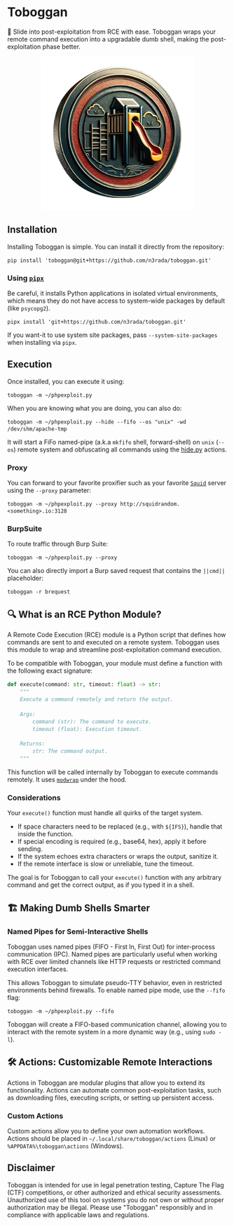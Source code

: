 # Toboggan

🛝 Slide into post-exploitation from RCE with ease. Toboggan wraps your remote command execution into a upgradable dumb shell, making the post-exploitation phase better.

<p align="center">
    <img width="350" src="/media/toboggan-coin-nobg.png" alt="Toboggan Logo">
</p>

## Installation

Installing Toboggan is simple. You can install it directly from the repository:

```shell
pip install 'toboggan@git+https://github.com/n3rada/toboggan.git'
```

### Using [`pipx`](https://pypa.github.io/pipx/)
Be careful, it installs Python applications in isolated virtual environments, which means they do not have access to system-wide packages by default (like `psycopg2`).
```shell
pipx install 'git+https://github.com/n3rada/toboggan.git'
```

If you want-it to use system site packages, pass `--system-site-packages` when installing via `pipx`.

## Execution

Once installed, you can execute it using:
```shell
toboggan -m ~/phpexploit.py
```

When you are knowing what you are doing, you can also do:
```shell
toboggan -m ~/phpexploit.py --hide --fifo --os "unix" -wd /dev/shm/apache-tmp
```

It will start a FiFo named-pipe (a.k.a `mkfifo` shell, forward-shell) on `unix` (`--os`) remote system and obfuscating all commands using the [hide.py](./toboggan/actions/hide/unix.py) actions.

### Proxy

You can forward to your favorite proxifier such as your favorite [`Squid`](https://www.squid-cache.org/) server using the `--proxy` parameter:

```shell
toboggan -m ~/phpexploit.py --proxy http://squidrandom.<something>.io:3128
```

### BurpSuite

To route traffic through Burp Suite:
```shell
toboggan -m ~/phpexploit.py --proxy
```

You can also directly import a Burp saved request that contains the `||cmd||` placeholder:
```shell
toboggan -r brequest
```

## 🔍 What is an RCE Python Module?

A Remote Code Execution (RCE) module is a Python script that defines how commands are sent to and executed on a remote system. Toboggan uses this module to wrap and streamline post-exploitation command execution.

To be compatible with Toboggan, your module must define a function with the following exact signature:

```python
def execute(command: str, timeout: float) -> str:
    """
    Execute a command remotely and return the output.
    
    Args:
        command (str): The command to execute.
        timeout (float): Execution timeout.

    Returns:
        str: The command output.
    """
```

This function will be called internally by Toboggan to execute commands remotely. It uses [`modwrap`](https://pypi.org/project/modwrap/) under the hood.

### Considerations

Your `execute()` function must handle all quirks of the target system.

- If space characters need to be replaced (e.g., with `${IFS}`), handle that inside the function.
- If special encoding is required (e.g., base64, hex), apply it before sending.
- If the system echoes extra characters or wraps the output, sanitize it.
- If the remote interface is slow or unreliable, tune the timeout.

The goal is for Toboggan to call your `execute()` function with any arbitrary command and get the correct output, as if you typed it in a shell.

## 🏗️ Making Dumb Shells Smarter

### Named Pipes for Semi-Interactive Shells
Toboggan uses named pipes (FIFO - First In, First Out) for inter-process communication (IPC). Named pipes are particularly useful when working with RCE over limited channels like HTTP requests or restricted command execution interfaces.

This allows Toboggan to simulate pseudo-TTY behavior, even in restricted environments behind firewalls. To enable named pipe mode, use the `--fifo` flag:
```shell
toboggan -m ~/phpexploit.py --fifo
```

Toboggan will create a FIFO-based communication channel, allowing you to interact with the remote system in a more dynamic way (e.g., using `sudo -l`).

## 🛠️ Actions: Customizable Remote Interactions

Actions in Toboggan are modular plugins that allow you to extend its functionality. Actions can automate common post-exploitation tasks, such as downloading files, executing scripts, or setting up persistent access.

### Custom Actions
Custom actions allow you to define your own automation workflows. Actions should be placed in `~/.local/share/toboggan/actions` (Linux) or `%APPDATA%\toboggan\actions` (Windows).

## Disclaimer
Toboggan is intended for use in legal penetration testing, Capture The Flag (CTF) competitions, or other authorized and ethical security assessments. Unauthorized use of this tool on systems you do not own or without proper authorization may be illegal. Please use "Toboggan" responsibly and in compliance with applicable laws and regulations.
